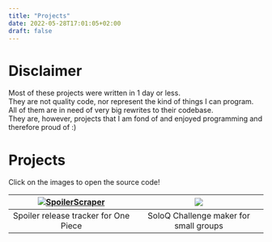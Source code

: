 ```yaml
---
title: "Projects"
date: 2022-05-28T17:01:05+02:00
draft: false
---
```

# Disclaimer
Most of these projects were written in 1 day or less.  
They are not quality code, nor represent the kind of things I can program.  
All of them are in need of very big rewrites to their codebase.  
They are, however, projects that I am fond of and enjoyed programming and therefore proud of :) 

# Projects

Click on the images to open the source code!

[![SpoilerScraper](https://jos.s-ul.eu/NjCAx2S6)](https://github.com/Josde/SpoilerScraper)   |  [![](https://jos.s-ul.eu/6bsd0V6y)](https://github.com/Josde/SimpleSoloQTracker/)
:-------------------------:|:-------------------------:
Spoiler release tracker for One Piece | SoloQ Challenge maker for small groups